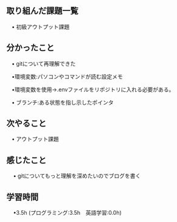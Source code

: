 ## 取り組んだ課題一覧

 　• 初級アウトプット課題

## 分かったこと

 　• gitについて再理解できた

 　•環境変数:パソコンやコマンドが読む設定メモ

 　•環境変数を使用→.envファイルをリポジトリに入れる必要がある。

 　• ブランチ:ある状態を指し示したポインタ

## 次やること　
           
 　• アウトプット課題

## 感じたこと

　 • gitについてもっと理解を深めたいのでブログを書く

## 学習時間

　 •3.5h (プログラミング:3.5h　英語学習:0.0h)